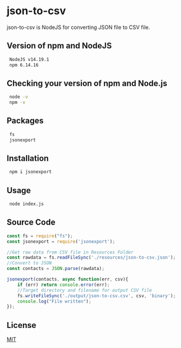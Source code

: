 # json-to-csv

json-to-csv is NodeJS for converting JSON file to CSV file.

## Version of npm and NodeJS
```bash
 NodeJS v14.19.1
 npm 6.14.16
```

## Checking your version of npm and Node.js
```bash
 node -v
 npm -v
```

## Packages
```bash
 fs
 jsonexport
```

## Installation
```bash
 npm i jsonexport
```

## Usage
```bash
 node index.js
```

## Source Code
```javascript
const fs = require("fs");
const jsonexport = require('jsonexport');

//Get raw data from CSV file in Resources Folder
const rawdata = fs.readFileSync('./resources/json-to-csv.json');
//Convert to JSON
const contacts = JSON.parse(rawdata);

jsonexport(contacts, async function(err, csv){
    if (err) return console.error(err);
    //Target directory and filename for output CSV file
    fs.writeFileSync('./output/json-to-csv.csv', csv, 'binary');
    console.log("File written");
});
```

## License
[MIT](https://choosealicense.com/licenses/mit/)

